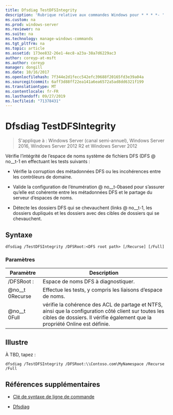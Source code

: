 ```yaml
---
title: Dfsdiag TestDFSIntegrity
description: 'Rubrique relative aux commandes Windows pour * * * *- '
ms.custom: na
ms.prod: windows-server
ms.reviewer: na
ms.suite: na
ms.technology: manage-windows-commands
ms.tgt_pltfrm: na
ms.topic: article
ms.assetid: 173ee832-26e1-4ec8-a23a-38a7d6229ac3
author: coreyp-at-msft
ms.author: coreyp
manager: dongill
ms.date: 10/16/2017
ms.openlocfilehash: 7f344e2d1fecc542efc39688f20165fd3e39a04a
ms.sourcegitcommit: 6aff3d88ff22ea141a6ea6572a5ad8dd6321f199
ms.translationtype: MT
ms.contentlocale: fr-FR
ms.lasthandoff: 09/27/2019
ms.locfileid: "71378431"
---
```

# <a name="dfsdiag-testdfsintegrity"></a>Dfsdiag TestDFSIntegrity

>S'applique à : Windows Server (canal semi-annuel), Windows Server 2016, Windows Server 2012 R2 et Windows Server 2012

Vérifie l’intégrité de l’espace de noms système de fichiers DFS \(DFS @ no__t-1 en effectuant les tests suivants :  
  
-   Vérifie la corruption des métadonnées DFS ou les incohérences entre les contrôleurs de domaine.  
  
-   Valide la configuration de l’énumération @ no__t-0based pour s’assurer qu’elle est cohérente entre les métadonnées DFS et le partage du serveur d’espaces de noms.  
  
-   Détecte les dossiers DFS qui se chevauchent \(links @ no__t-1, les dossiers dupliqués et les dossiers avec des cibles de dossiers qui se chevauchent.  
  
  
  
## <a name="syntax"></a>Syntaxe  
  
```  
dfsdiag /TestDFSIntegrity /DFSRoot:<DFS root path> [/Recurse] [/Full]  
```  
  
### <a name="parameters"></a>Paramètres  
  
|Paramètre|Description|  
|-------|--------|  
|\/DFSRoot : <DFS root path>|Espace de noms DFS à diagnostiquer.|  
|@no__t 0Recurse|Effectue les tests, y compris les liaisons d’espace de noms.|  
|@no__t 0Full|vérifie la cohérence des ACL de partage et NTFS, ainsi que la configuration côté client sur toutes les cibles de dossiers. Il vérifie également que la propriété Online est définie.|  
  
## <a name="BKMK_Examples"></a>Illustre  
À TBD, tapez :  
  
```  
dfsdiag /TestDFSIntegrity /DFSRoot:\\Contoso.com\MyNamespace /Recurse /Full  
```  
  
## <a name="additional-references"></a>Références supplémentaires  
  
-   [Clé de syntaxe de ligne de commande](command-line-syntax-key.md)  
  
-   [Dfsdiag](dfsdiag.md)  
  

